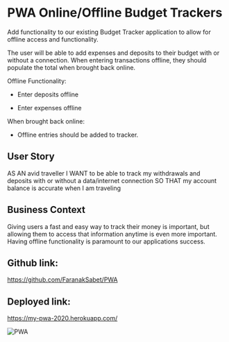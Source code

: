 #  PWA  Online/Offline Budget Trackers

Add functionality to our existing Budget Tracker application to allow for offline access and functionality.

The user will be able to add expenses and deposits to their budget with or without a connection. When entering transactions offline, they should populate the total when brought back online.

Offline Functionality:

  * Enter deposits offline

  * Enter expenses offline

When brought back online:

  * Offline entries should be added to tracker.

## User Story
AS AN avid traveller
I WANT to be able to track my withdrawals and deposits with or without a data/internet connection
SO THAT my account balance is accurate when I am traveling

## Business Context

Giving users a fast and easy way to track their money is important, but allowing them to access that information anytime is even more important. Having offline functionality is paramount to our applications success.



## Github link:
https://github.com/FaranakSabet/PWA

##  Deployed link:
https://my-pwa-2020.herokuapp.com/


![PWA](https://user-images.githubusercontent.com/65681350/97953479-778bac00-1d55-11eb-9bbb-a993e4216513.PNG)
